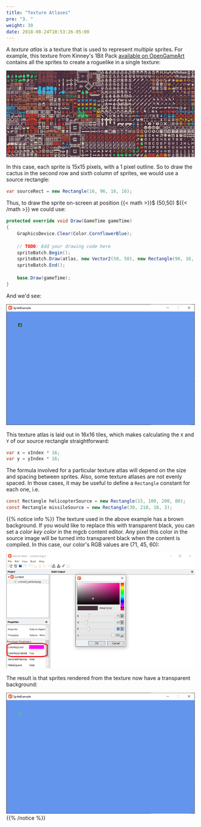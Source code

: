 ```yaml
---
title: "Texture Atlases"
pre: "3. "
weight: 30
date: 2018-08-24T10:53:26-05:00
---
```


A _texture atlas_ is a texture that is used to represent _multiple_ sprites.  For example, this texture from Kinney's 1Bit Pack [available on OpenGameArt](https://opengameart.org/content/1-bit-pack) contains all the sprites to create a roguelike in a single texture:

![Kinney's 1Bit Pack Texture Atlas](/images/1bitpack/colored_packed.png)

In this case, each sprite is 15x15 pixels, with a 1 pixel outline.  So to draw the cactus in the second row and sixth column of sprites, we would use a source rectangle:

```csharp
var sourceRect = new Rectangle(16, 96, 16, 16);
```

Thus, to draw the sprite on-screen at position {{< math >}}$ (50,50) ${{< /math >}} we could use:

```csharp
protected override void Draw(GameTime gameTime)
{
    GraphicsDevice.Clear(Color.CornflowerBlue);

    // TODO: Add your drawing code here
    spriteBatch.Begin();
    spriteBatch.Draw(atlas, new Vector2(50, 50), new Rectangle(96, 16, 15, 15), Color.White);
    spriteBatch.End();

    base.Draw(gameTime);
}
```
And we'd see:

![The rendered sprite from the sprite atlas](/images/3.3.1.png)

This texture atlas is laid out in 16x16 tiles, which makes calculating the `X` and `Y` of our source rectangle straightforward:

```csharp
var x = xIndex * 16;
var y = yIndex * 16;
```

The formula involved for a particular texture atlas will depend on the size and spacing between sprites.  Also, some texture atlases are not evenly spaced.  In those cases, it may be useful to define a `Rectangle` constant for each one, i.e.

```csharp
const Rectangle helicopterSource = new Rectangle(15, 100, 200, 80);
const Rectangle missileSource = new Rectangle(30, 210, 10, 3);
```

{{% notice info %}}
The texture used in the above example has a brown background.  If you would like to replace this with transparent black, you can set a _color key color_ in the mgcb content editor.  Any pixel this color in the source image will be turned into transparent black when the content is compiled.  In this case, our color's RGB values are (71, 45, 60):

![Setting the Color Key Color](/images/3.3.2.png)

The result is that sprites rendered from the texture now have a transparent background:

![The rendered sprite with a transparent background](/images/3.3.3.png)
{{% /notice %}}